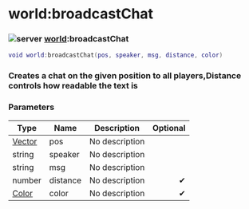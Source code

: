 # world:broadcastChat

### ![server](../../home/world/.gitbook/assets/server.png) [world](../../home/world/home/world/):broadcastChat

```lua
void world:broadcastChat(pos, speaker, msg, distance, color)
```

### Creates a chat on the given position to all players,Distance controls how readable the text is

### Parameters

| Type                                    | Name     | Description    | Optional |
| --------------------------------------- | -------- | -------------- | -------: |
| [Vector](../../home/world/home/Vector/) | pos      | No description |          |
| string                                  | speaker  | No description |          |
| string                                  | msg      | No description |          |
| number                                  | distance | No description |        ✔ |
| [Color](../../home/world/home/Color/)   | color    | No description |        ✔ |
